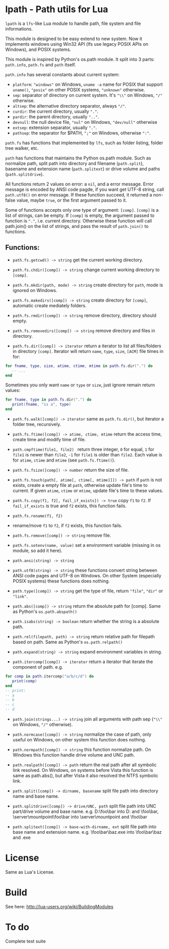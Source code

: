 lpath - Path utils for Lua
==========================

`lpath` is a `lfs`-like Lua module to handle path, file system and
file informations.

This module is designed to be easy extend to new system. Now it
implements windows using Win32 API (lfs use legacy POSIX APIs on
Windows), and POSIX systems.

This module is inspired by Python's os.path module. It split into 3
parts: `path.info`, `path.fs` and `path` itself.

`path.info` has several constants about current system:
   - `platform`: `"windows"` on Windows, `uname -a` name for POSIX that support `uname()`, `"posix"` on other POSIX systems, `"unknown"` otherwise.
   - `sep`: separator of directory on current system. It's `"\\"` on Windows, `"/"` otherwise.
   - `altsep`: the alternative directory separator, always `"/"`.
   - `curdir`: the current directory, usually `"."`.
   - `pardir`: the parent directory, usually `".."`.
   - `devnull`: the null device file, `"nul"` on Windows, `"dev/null"` otherwise
   - `extsep`: extension separator, usually `"."`.
   - `pathsep`: the separator for $PATH, `";"` on Windows, otherwise `":"`.

`path.fs` has functions that implemented by `lfs`, such as folder
listing, folder tree walker, etc.

`path` has functions that maintains the Python os.path module. Such as
normalize path, split path into directory and filename (`path.split`),
basename and extension name (`path.splitext`) or drive volume and
paths (`path.splitdrive`).

All functions return 2 values on error: a `nil`, and a error message.
Error message is encoded by ANSI code pagde, if you want get UTF-8
string, call `path.utf8()` on error message. If these function
succeed, it returned a non-false value, maybe `true`, or the first
argument passed to it.

Some of functions accepts only one type of argument: `[comp]`.
`[comp]` is a list of strings, can be empty. If `[comp]` is empty, the
argument passed to function is `"."`, i.e. current directory.
Otherwise these function will call path.join() on the list of strings,
and pass the result of `path.join()` to functions.

Functions:
----------

- `path.fs.getcwd() -> string`
get the current working directory.

- `path.fs.chdir([comp]) -> string`
change current working directory to `[comp]`.

- `path.fs.mkdir(path, mode) -> string`
create directory for `path`, mode is ignored on Windows.

- `path.fs.makedirs([comp]) -> string`
create directory for `[comp]`, automatic create mediately folders.

- `path.fs.rmdir([comp]) -> string`
remove directory, directory should empty.

- `path.fs.removedirs([comp]) -> string`
remove directory and files in directory.

- `path.fs.dir([comp]) -> iterator`
return a iterator to list all files/folders in directory `[comp]`.
Iterator will return `name`, `type`, `size`, `[ACM]` file times in
for:

```lua
for fname, type, size, atime, ctime, mtime in path.fs.dir(".") do
   -- ...
end
```

Sometimes you only want `name` or `type` or `size`, just ignore remain
return values:

```lua
for fname, type in path.fs.dir(".") do
   print(fname, "is a", type)
end
```

- `path.fs.walk([comp]) -> iterator`
same as `path.fs.dir()`, but iterator a folder tree, recursively.

- `path.fs.ftime([comp]) -> atime, ctime, mtime`
return the access time, create time and modify time of file.

- `path.cmpftime(file1, file2) `
return three integer, `0` for equal, `1` for `file1` is newer than
`file2`, `-1` for `file1` is older than `file2`. Each value is for
`atime`, `ctime` and `mtime` (see `path.fs.ftime()`).

- `path.fs.fsize([comp]) -> number`
return the size of file.

- `path.fs.touch(path[, atime[, ctime[, mtime]]]) -> path`
if `path` is not exists, create a empty file at `path`, otherwise
update file's time to current. If given `atime`, `ctime` or `mtime`,
update file's time to these values.

- `path.fs.copy(f1, f2[, fail_if_exists]) -> true`
copy `f1` to `f2`. If `fail_if_exists` is true and `f2` exists, this
function fails.

- `path.fs.rename(f1, f2)`
- rename/move `f1` to `f2`, if `f2` exists, this function fails.

- `path.fs.remove([comp]) -> string`
remove file.

- `path.fs.setenv(name, value)`
set a environment variable (missing in os module, so add it here).

- `path.ansi(string) -> string`
- `path.utf8(string) -> string`
these functions convert string between ANSI code pages and UTF-8 on
Windows.  On other System (especially POSIX systems) these functions
does nothing.

- `path.type([comp]) -> string`
get the type of file, return `"file"`, `"dir"` or `"link"`.

- `path.abs([comp]) -> string`
return the absolute path for [comp]. Same as Python's
`os.path.abspath()`

- `path.isabs(string) -> boolean`
return whether the string is a absolute path.

- `path.rel(filepath, path) -> string`
return relative path for filepath based on path. Same as Python's
`os.path.relpath()`

- `path.expand(string) -> string`
expand environment variables in string.

- `path.itercomp([comp]) -> iterator`
return a iterator that iterate the component of path. e.g.
```lua
for comp in path.itercomp("a/b/c/d") do
   print(comp)
end
-- print:
-- a
-- b
-- c
-- d
```

- `path.join(strings...) -> string`
join all arguments with path sep (`"\\"` on Windows, `"/"` otherwise).

- `path.normcase([comp]) -> string`
normalize the case of path, only useful on Windows, on other system
this function does nothing.

- `path.normpath([comp]) -> string`
this function normalize path. On Windows this function handle drive
volume and UNC path.

- `path.realpath([comp]) -> path`
return the real path after all symbolic link resolved. On Windows, on
systems before Vista this function is same as path.abs(), but after
Vista it also resolved the NTFS symbolic link.

- `path.split([comp]) -> dirname, basename`
split file path into directory name and base name.

- `path.splitdrive([comp]) -> drive/UNC, path`
split file path into UNC part/drive volume and base name.
e.g. D:\foo\bar into D: and \foo\bar,
     \\server\mountpoint\foo\bar into
     \\server\mountpoint and \foo\bar

- `path.splitext([comp]) -> base-with-dirname, ext`
split file path into base name and extension name.
e.g. \foo\bar\baz.exe into \foo\bar\baz and .exe


License
=======
Same as Lua's License.

Build
=====
See here: http://lua-users.org/wiki/BuildingModules

To do
=====
Complete test suite
